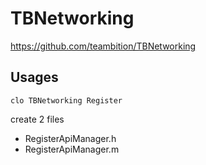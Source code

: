 # TBNetworking


https://github.com/teambition/TBNetworking


## Usages

```
clo TBNetworking Register
```

create 2 files

- RegisterApiManager.h
- RegisterApiManager.m
